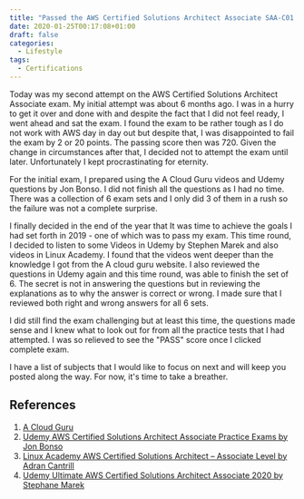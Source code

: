 ```yaml
---
title: "Passed the AWS Certified Solutions Architect Associate SAA-C01 Exam"
date: 2020-01-25T00:17:08+01:00
draft: false
categories:
  - Lifestyle
tags:
  - Certifications
---
```


Today was my second attempt on the AWS Certified Solutions Architect Associate exam. My initial attempt was about 6 months ago. I was in a hurry to get it over and  done with and despite the fact that I did not feel ready, I went ahead and sat the exam. I found the exam to be rather tough as I do not work with AWS day in day out but despite that, I was disappointed to fail the exam by 2 or 20 points. The passing score then was 720. Given the change in circumstances after that, I decided not to attempt the exam until later. Unfortunately I kept procrastinating for eternity. 

For the initial exam, I prepared using the A Cloud Guru videos and Udemy questions by Jon Bonso. I did not finish all the questions as I had no time. There was a collection of 6 exam sets and I only did 3 of them in a rush so the failure was not a complete surprise. 

I finally decided in the end of the year that It was time to achieve the goals I had set forth in 2019 - one of which was to pass my exam. This time round, I decided to listen to some Videos in Udemy by Stephen Marek and also videos in Linux Academy. I found that the videos went deeper than the knowledge I got from the A cloud guru website. I also reviewed the questions in Udemy again and this time round, was able to finish the set of 6. The secret is not in answering the questions but in reviewing the explanations as to why the answer is correct or wrong. I made sure that I reviewed both right and wrong answers for all 6 sets. 

I did still find the exam challenging but at least this time, the questions made sense and I knew what to look out for from all the practice tests that I had attempted. I was so relieved to see the "PASS" score once I clicked complete exam. 

I have a list of subjects that I would like to focus on next and will keep you posted along the way. For now, it's time to take a breather.


## References 

1. [A Cloud Guru](https://acloud.guru/aws-cloud-training)
2. [Udemy AWS Certified Solutions Architect Associate Practice Exams by Jon Bonso](https://www.udemy.com/course/aws-certified-solutions-architect-associate-amazon-practice-exams/)
3. [Linux Academy AWS Certified Solutions Architect – Associate Level by Adran Cantrill](https://linuxacademy.com/course/aws-certified-solutions-architect-2019-associate-level/)
4. [Udemy Ultimate AWS Certified Solutions Architect Associate 2020 by Stephane Marek](https://www.udemy.com/course/aws-certified-solutions-architect-associate-saa-c01/)



